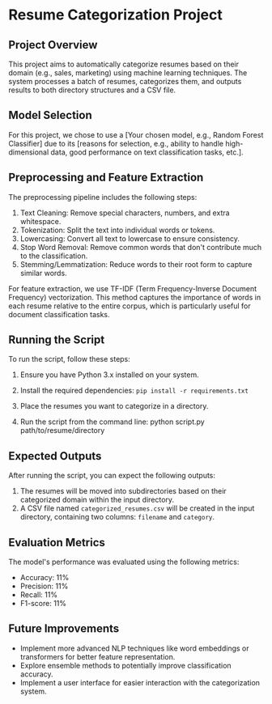 # Resume Categorization Project

## Project Overview

This project aims to automatically categorize resumes based on their domain (e.g., sales, marketing) using machine learning techniques. The system processes a batch of resumes, categorizes them, and outputs results to both directory structures and a CSV file.

## Model Selection

For this project, we chose to use a [Your chosen model, e.g., Random Forest Classifier] due to its [reasons for selection, e.g., ability to handle high-dimensional data, good performance on text classification tasks, etc.].

## Preprocessing and Feature Extraction

The preprocessing pipeline includes the following steps:

1. Text Cleaning: Remove special characters, numbers, and extra whitespace.
2. Tokenization: Split the text into individual words or tokens.
3. Lowercasing: Convert all text to lowercase to ensure consistency.
4. Stop Word Removal: Remove common words that don't contribute much to the classification.
5. Stemming/Lemmatization: Reduce words to their root form to capture similar words.

For feature extraction, we use TF-IDF (Term Frequency-Inverse Document Frequency) vectorization. This method captures the importance of words in each resume relative to the entire corpus, which is particularly useful for document classification tasks.

## Running the Script

To run the script, follow these steps:

1. Ensure you have Python 3.x installed on your system.
2. Install the required dependencies:
`pip install -r requirements.txt`

3. Place the resumes you want to categorize in a directory.
4. Run the script from the command line:
python script.py path/to/resume/directory


## Expected Outputs

After running the script, you can expect the following outputs:

1. The resumes will be moved into subdirectories based on their categorized domain within the input directory.
2. A CSV file named `categorized_resumes.csv` will be created in the input directory, containing two columns: `filename` and `category`.

## Evaluation Metrics

The model's performance was evaluated using the following metrics:

- Accuracy: 11%
- Precision: 11%
- Recall: 11%
- F1-score: 11%


## Future Improvements

- Implement more advanced NLP techniques like word embeddings or transformers for better feature representation.
- Explore ensemble methods to potentially improve classification accuracy.
- Implement a user interface for easier interaction with the categorization system.
